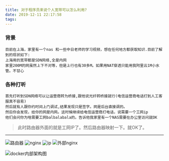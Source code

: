 ```yaml
---
title: 对于程序员来说个人宽带可以怎么利用?
date: 2019-12-11 22:17:58
tags:
---
```

###  背景

```
目前在上海，家里有一个nas 和一些中日老师的学习视频，想在任何地方都获取知识.目前了解到的现状如下:
上海用的宽带都是SDN网络,全是内网
家里200M的网虽然上下不对等，但是上行也有30多M。如果用NAT穿透只能用我阿里云1M小水管。不甘心
```

### 各种打听

```
首先打听到SDN网络可以让运营商转为桥接,跟他说光纤转桥接就行(电信运营商电话打到人工客服真不容易)
然后就有人跟你约时间上门调试,结果发现只是签字。网是后台直接调的。
然后你会发现，给你的网是内网。这时候继续给电信运营商打电话，说需要一个工网ip
他们会问你为啥需要工网balbalabala的。告诉他我家里有一个NAS需要在办公室访问就OK
```

> 此时路由器外面的就是工网IP了。然后路由器映射一下。就OK了。

---

![路由器](https://tva1.sinaimg.cn/large/006tNbRwgy1g9vhy02n31j31w10u07ab.jpg)
![nginx](https://tva1.sinaimg.cn/large/006tNbRwgy1g9vhyizmjvj31z20ms795.jpg)
![ip](https://tva1.sinaimg.cn/large/006tNbRwgy1g9vhze8ngxj316a0jsad9.jpg)
![外部nginx](https://tva1.sinaimg.cn/large/006tNbRwgy1g9vhyizmjvj31z20ms795.jpg)


![docker内部架构图](https://tva1.sinaimg.cn/large/006tNbRwgy1g9vhzw9ijhj31yk0m4gqn.jpg)